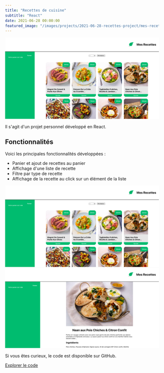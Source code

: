 ```yaml
---
title: "Recettes de cuisine"
subtitle: "React"
date: 2021-06-28 00:00:00
featured_image: "/images/projects/2021-06-28-recettes-project/mes-recettes-home-page.png"
---
```


![](/images/projects/2021-06-28-recettes-project/mes-recettes-home-page.png)

Il s'agit d'un projet personnel développé en React.

## Fonctionnalités

Voici les principales fonctionnalités développées :

- Panier et ajout de recettes au panier
- Affichage d'une liste de recette
- Filtre par type de recette
- Affichage de la recette au click sur un élément de la liste

<div class="gallery" data-columns="2">
  <img
    src="/images/projects/2021-06-28-recettes-project/mes-recettes-home-page.png"
  />
  <img
    src="/images/projects/2021-06-28-recettes-project/mes-recette-reciepe-page.png"
  />
</div>

Si vous êtes curieux, le code est disponible sur GitHub.

<a href="https://github.com/alelarge/recettes" class="button button--small">Explorer le code</a>
